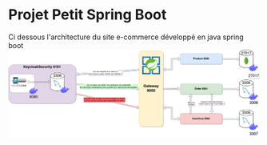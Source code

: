# Projet Petit Spring Boot

Ci dessous l'architecture du site e-commerce développé en java spring boot
![Architecture](assets-not-java-spring-boot/architecture.jpg)